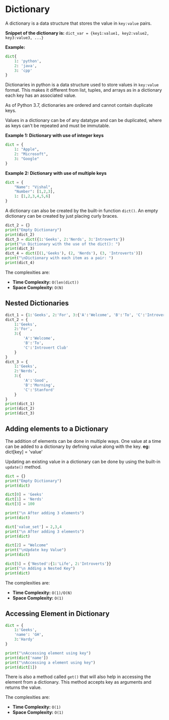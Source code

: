 # **Dictionary**
A dictionary is a data structure that stores the value in `key:value` pairs.

**Snippet of the dictionary is:**
`dict_var = {key1:value1, key2:value2, key3:value3, ...}`

**Example:**
```py
dict{
    1: 'python',
    2: 'java',
    3: 'cpp'
}
```

Dictionaries in python is a data structure used to store values in `key:value` format. This makes it different from list, tuples, and arrays as in a dictionary each key has an associated value.

As of Python 3.7, dictionaries are ordered and cannot contain duplicate keys.

Values in a dictionary can be of any datatype and can be duplicated, where as keys can't be repeated and must be immutable.

**Example 1: Dictionary with use of integer keys**

```py
dict = {
    1: "Apple", 
    2: "Microsoft",
    3: "Google"
}
```

**Example 2: Dictionary with use of multiple keys**

```py
dict = {
    "Name": "Vishal",
    "Number": [1,2,3],
    1: [1,2,3,4,5,6]
}
```

A dictionary can also be created by the built-in function `dict()`. An empty dictionary can be created by just placing curly braces.

```py
dict_2 = {}
print("Empty Dictionary")
print(dict_2)
dict_3 = dict({1:'Geeks', 2:'Nerds', 3:'Introverts'})
print("\n Dictionary with the use of the dict(): ")
print(dict_3)
dict_4 = dict([(1,'Geeks'), (2, 'Nerds'), (3, 'Introverts')])
print("\nDictionary with each item as a pair: ")
print(dict_4)
```

The complexities are:
* **Time Complexity:** `O(len(dict))`
* **Space Complexity:** `O(N)`

## **Nested Dictionaries**

```py
dict_1 = {1:'Geeks', 2:'For', 3:{'A':'Welcome', 'B':'To', 'C':'Introvert Club'}}
dict_2 = {
    1:'Geeks', 
    2:'For', 
    3:{
        'A':'Welcome', 
        'B':'To', 
        'C':'Introvert Club'
    }
}
dict_3 = {
    1:'Geeks',
    2:'Nerds',
    3:{
        'A':'Good',
        'B':'Morning',
        'C':'Stanford'
    }
}
print(dict_1)
print(dict_2)
print(dict_3)
```

## **Adding elements to a Dictionary**
The addition of elements can be done in multiple ways. One value at a time can be added to a dictionary by defining value along with the key.
**eg:** dict[key] = 'value'

Updating an existing value in a dictionary can be done by using the built-in `update()` method.

```py
dict = {}
print("Empty Dictionary")
print(dict)

dict[0] = 'Geeks'
dict[1] = 'Nerds'
dict[3] = 100

print("\n After adding 3 elements")
print(dict)

dict['value_set'] = 2,3,4
print("\n After adding 3 elements")
print(dict)

dict[2] = "Welcome"
print("\nUpdate key Value")
print(dict)

dict[5] = {'Nested':{1:'Life', 2:'Introverts'}}
print("\n Adding a Nested Key")
print(dict)
```

The complexities are:
* **Time Complexity:** `O(1)/O(N)`
* **Space Complexity:** `O(1)`

## **Accessing Element in Dictionary**

```py
dict = {
    1:'Geeks',
    'name': 'GH',
    3:'Hardy'
}

print("\nAccessing element using key")
print(dict['name'])
print("\nAccessing a element using key")
print(dict[1])
```

There is also a method called `get()` that will also help in accessing the element from a dictionary. This method accepts key as arguments and returns the value.

The complexities are:
* **Time Complexity:** `O(1)`
* **Space Complexity:** `O(1)`